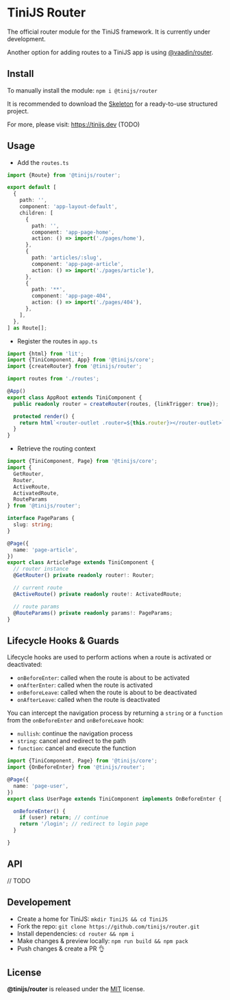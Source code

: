 # TiniJS Router 

The official router module for the TiniJS framework. It is currently under development.

Another option for adding routes to a TiniJS app is using [@vaadin/router](https://github.com/vaadin/router).

## Install

To manually install the module: `npm i @tinijs/router`

It is recommended to download the [Skeleton](https://github.com/tinijs/skeleton) for a ready-to-use structured project.

For more, please visit: <https://tinijs.dev> (TODO)

## Usage

- Add the `routes.ts`

```ts
import {Route} from '@tinijs/router';

export default [
  {
    path: '',
    component: 'app-layout-default',
    children: [
      {
        path: '',
        component: 'app-page-home',
        action: () => import('./pages/home'),
      },
      {
        path: 'articles/:slug',
        component: 'app-page-article',
        action: () => import('./pages/article'),
      },
      {
        path: '**',
        component: 'app-page-404',
        action: () => import('./pages/404'),
      },
    ],
  },
] as Route[];
```

- Register the routes in `app.ts`

```ts
import {html} from 'lit';
import {TiniComponent, App} from '@tinijs/core';
import {createRouter} from '@tinijs/router';

import routes from './routes';

@App()
export class AppRoot extends TiniComponent {
  public readonly router = createRouter(routes, {linkTrigger: true});

  protected render() {
    return html`<router-outlet .router=${this.router}></router-outlet>`;
  }
}
```

- Retrieve the routing context

```ts
import {TiniComponent, Page} from '@tinijs/core';
import {
  GetRouter,
  Router,
  ActiveRoute,
  ActivatedRoute,
  RouteParams
} from '@tinijs/router';

interface PageParams {
  slug: string;
}

@Page({
  name: 'page-article',
})
export class ArticlePage extends TiniComponent {
  // router instance
  @GetRouter() private readonly router!: Router;

  // current route
  @ActiveRoute() private readonly route!: ActivatedRoute;

  // route params
  @RouteParams() private readonly params!: PageParams;
}
```

## Lifecycle Hooks & Guards

Lifecycle hooks are used to perform actions when a route is activated or deactivated:

- `onBeforeEnter`: called when the route is about to be activated
- `onAfterEnter`: called when the route is activated
- `onBeforeLeave`: called when the route is about to be deactivated
- `onAfterLeave`: called when the route is deactivated

You can intercept the navigation process by returning a `string` or a `function` from the `onBeforeEnter` and `onBeforeLeave` hook:

- `nullish`: continue the navigation process
- `string`: cancel and redirect to the path
- `function`: cancel and execute the function

```ts
import {TiniComponent, Page} from '@tinijs/core';
import {OnBeforeEnter} from '@tinijs/router';

@Page({
  name: 'page-user',
})
export class UserPage extends TiniComponent implements OnBeforeEnter {

  onBeforeEnter() {
    if (user) return; // continue
    return '/login'; // redirect to login page
  }

}
```

## API

// TODO

## Developement

- Create a home for TiniJS: `mkdir TiniJS && cd TiniJS`
- Fork the repo: `git clone https://github.com/tinijs/router.git`
- Install dependencies: `cd router && npm i`
- Make changes & preview locally: `npm run build && npm pack`
- Push changes & create a PR 👌

## License

**@tinijs/router** is released under the [MIT](https://github.com/tinijs/core/blob/master/LICENSE) license.
